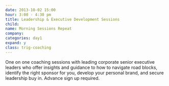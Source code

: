 ```yaml
---
date: 2013-10-02 15:00
hour: 3:00 - 4:30 pm
title: Leadership & Executive Development Sessions
child:
name: Morning Sessions Repeat
company: 
categories: day1
expand: y 
class: trig-coaching
---
```

One on one coaching sessions with leading corporate senior executive leaders who offer insights and guidance to how to navigate road blocks, identify the right sponsor for you, develop your personal brand, and secure leadership buy in. Advance sign up required.